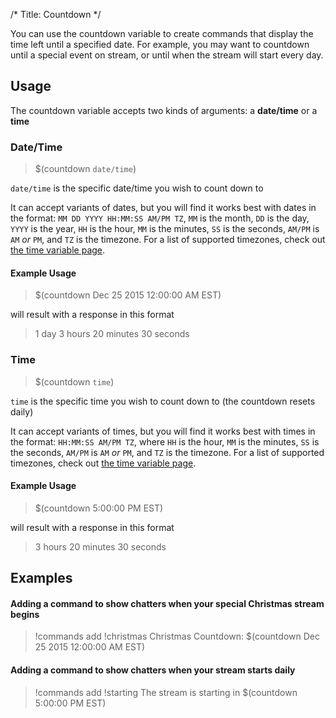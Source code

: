 /*
Title: Countdown
*/

You can use the countdown variable to create commands that display the time left until a specified date. For example, you may want to countdown until a special event on stream, or until when the stream will start every day.

## Usage

The countdown variable accepts two kinds of arguments: a **date/time** or a **time**

### Date/Time

> $(countdown `date/time`)

`date/time` is the specific date/time you wish to count down to

It can accept variants of dates, but you will find it works best with dates in the format: `MM DD YYYY HH:MM:SS AM/PM TZ`, `MM` is the month, `DD` is the day, `YYYY` is the year, `HH` is the hour, `MM` is the minutes, `SS` is the seconds, `AM/PM` is `AM` *or* `PM`, and `TZ` is the timezone. For a list of supported timezones, check out [the time variable page](https://docs.nightbot.tv/commands/variables/time#timezones).

#### Example Usage

> $(countdown Dec 25 2015 12:00:00 AM EST)

will result with a response in this format

> 1 day 3 hours 20 minutes 30 seconds

### Time

> $(countdown `time`)

`time` is the specific time you wish to count down to (the countdown resets daily)

It can accept variants of times, but you will find it works best with times in the format: `HH:MM:SS AM/PM TZ`, where `HH` is the hour, `MM` is the minutes, `SS` is the seconds, `AM/PM` is `AM` *or* `PM`, and `TZ` is the timezone. For a list of supported timezones, check out [the time variable page](https://docs.nightbot.tv/commands/variables/time#timezones).

#### Example Usage

> $(countdown 5:00:00 PM EST)

will result with a response in this format

> 3 hours 20 minutes 30 seconds


## Examples

#### Adding a command to show chatters when your special Christmas stream begins

> !commands add !christmas Christmas Countdown: $(countdown Dec 25 2015 12:00:00 AM EST)


#### Adding a command to show chatters when your stream starts daily

> !commands add !starting The stream is starting in $(countdown 5:00:00 PM EST)
